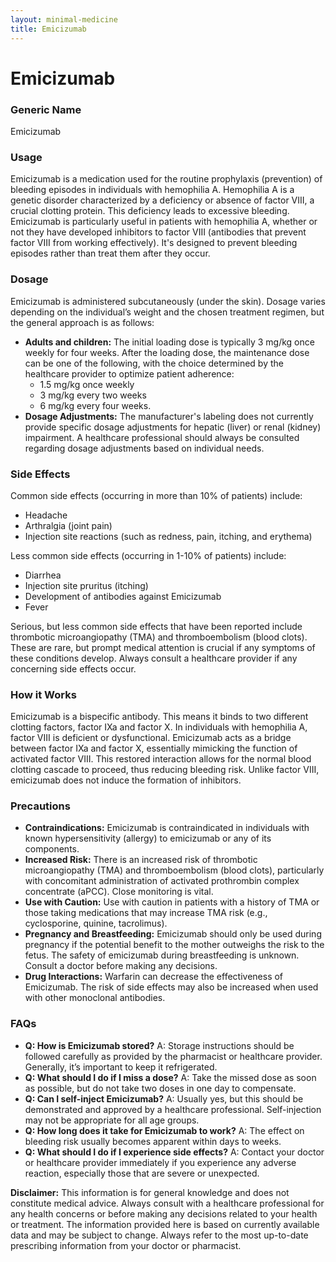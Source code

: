 ```yaml
---
layout: minimal-medicine
title: Emicizumab
---
```


# Emicizumab
### Generic Name
Emicizumab

### Usage
Emicizumab is a medication used for the routine prophylaxis (prevention) of bleeding episodes in individuals with hemophilia A.  Hemophilia A is a genetic disorder characterized by a deficiency or absence of factor VIII, a crucial clotting protein. This deficiency leads to excessive bleeding. Emicizumab is particularly useful in patients with hemophilia A, whether or not they have developed inhibitors to factor VIII (antibodies that prevent factor VIII from working effectively).  It's designed to prevent bleeding episodes rather than treat them after they occur.

### Dosage

Emicizumab is administered subcutaneously (under the skin).  Dosage varies depending on the individual’s weight and the chosen treatment regimen, but the general approach is as follows:

* **Adults and children:** The initial loading dose is typically 3 mg/kg once weekly for four weeks.  After the loading dose, the maintenance dose can be one of the following, with the choice determined by the healthcare provider to optimize patient adherence:
    * 1.5 mg/kg once weekly
    * 3 mg/kg every two weeks
    * 6 mg/kg every four weeks.
* **Dosage Adjustments:**  The manufacturer's labeling does not currently provide specific dosage adjustments for hepatic (liver) or renal (kidney) impairment.  A healthcare professional should always be consulted regarding dosage adjustments based on individual needs.

### Side Effects

Common side effects (occurring in more than 10% of patients) include:

* Headache
* Arthralgia (joint pain)
* Injection site reactions (such as redness, pain, itching, and erythema)


Less common side effects (occurring in 1-10% of patients) include:

* Diarrhea
* Injection site pruritus (itching)
* Development of antibodies against Emicizumab
* Fever

Serious, but less common side effects that have been reported include thrombotic microangiopathy (TMA) and thromboembolism (blood clots).  These are rare, but prompt medical attention is crucial if any symptoms of these conditions develop.  Always consult a healthcare provider if any concerning side effects occur.

### How it Works

Emicizumab is a bispecific antibody.  This means it binds to two different clotting factors, factor IXa and factor X.  In individuals with hemophilia A, factor VIII is deficient or dysfunctional. Emicizumab acts as a bridge between factor IXa and factor X, essentially mimicking the function of activated factor VIII.  This restored interaction allows for the normal blood clotting cascade to proceed, thus reducing bleeding risk. Unlike factor VIII, emicizumab does not induce the formation of inhibitors.

### Precautions

* **Contraindications:**  Emicizumab is contraindicated in individuals with known hypersensitivity (allergy) to emicizumab or any of its components.
* **Increased Risk:** There is an increased risk of thrombotic microangiopathy (TMA) and thromboembolism (blood clots), particularly with concomitant administration of activated prothrombin complex concentrate (aPCC). Close monitoring is vital.
* **Use with Caution:** Use with caution in patients with a history of TMA or those taking medications that may increase TMA risk (e.g., cyclosporine, quinine, tacrolimus).
* **Pregnancy and Breastfeeding:**  Emicizumab should only be used during pregnancy if the potential benefit to the mother outweighs the risk to the fetus. The safety of emicizumab during breastfeeding is unknown. Consult a doctor before making any decisions.
* **Drug Interactions:**  Warfarin can decrease the effectiveness of Emicizumab.  The risk of side effects may also be increased when used with other monoclonal antibodies.


### FAQs

* **Q: How is Emicizumab stored?** A: Storage instructions should be followed carefully as provided by the pharmacist or healthcare provider. Generally, it’s important to keep it refrigerated.
* **Q: What should I do if I miss a dose?** A: Take the missed dose as soon as possible, but do not take two doses in one day to compensate.
* **Q:  Can I self-inject Emicizumab?** A:  Usually yes, but this should be demonstrated and approved by a healthcare professional. Self-injection may not be appropriate for all age groups.
* **Q: How long does it take for Emicizumab to work?** A: The effect on bleeding risk usually becomes apparent within days to weeks.
* **Q: What should I do if I experience side effects?** A: Contact your doctor or healthcare provider immediately if you experience any adverse reaction, especially those that are severe or unexpected.

**Disclaimer:** This information is for general knowledge and does not constitute medical advice. Always consult with a healthcare professional for any health concerns or before making any decisions related to your health or treatment.  The information provided here is based on currently available data and may be subject to change.  Always refer to the most up-to-date prescribing information from your doctor or pharmacist.
